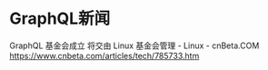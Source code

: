 

# GraphQL新闻

GraphQL 基金会成立 将交由 Linux 基金会管理 - Linux - cnBeta.COM https://www.cnbeta.com/articles/tech/785733.htm

